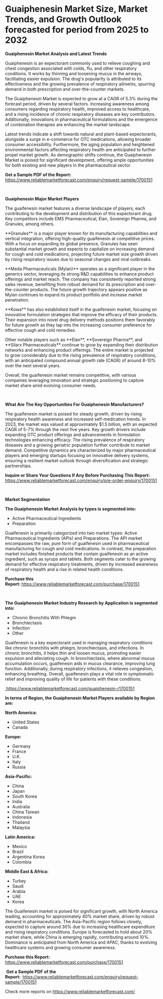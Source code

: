 <p><h1>Guaiphenesin Market Size, Market Trends, and Growth Outlook forecasted for period from 2025 to 2032</h1></p><p><strong>Guaiphenesin Market Analysis and Latest Trends</strong></p>
<p><p>Guaiphenesin is an expectorant commonly used to relieve coughing and chest congestion associated with colds, flu, and other respiratory conditions. It works by thinning and loosening mucus in the airways, facilitating easier expulsion. The drug's popularity is attributed to its effectiveness and the growing prevalence of respiratory ailments, spurring demand in both prescription and over-the-counter markets.</p><p>The Guaiphenesin Market is expected to grow at a CAGR of 5.3% during the forecast period, driven by several factors. Increasing awareness among consumers regarding respiratory health, improved access to healthcare, and a rising incidence of chronic respiratory diseases are key contributors. Additionally, innovations in pharmaceutical formulations and the emergence of combination therapies are enhancing the market landscape.</p><p>Latest trends indicate a shift towards natural and plant-based expectorants, alongside a surge in e-commerce for OTC medications, allowing broader consumer accessibility. Furthermore, the aging population and heightened environmental factors affecting respiratory health are anticipated to further propel market growth. As demographic shifts continue, the Guaiphenesin Market is poised for significant development, offering ample opportunities for both existing and new players in the pharmaceutical sector.</p></p>
<p><strong>Get a Sample PDF of the Report:&nbsp;</strong> <a href="https://www.reliablemarketforecast.com/enquiry/request-sample/1700151?utm_campaign=2011&utm_medium=2&utm_source=Github&utm_content=ia&utm_term=09012025&utm_id=guaiphenesin">https://www.reliablemarketforecast.com/enquiry/request-sample/1700151</a></p>
<p>&nbsp;</p>
<p><strong>Guaiphenesin Major Market Players</strong></p>
<p><p>The guaifenesin market features a diverse landscape of players, each contributing to the development and distribution of this expectorant drug. Key competitors include EMS Pharmaceutical, Elan, Sovereign Pharma, and Granules, among others.</p><p>**Granules** is a major player known for its manufacturing capabilities and vertical integration, offering high-quality guaifenesin at competitive prices. With a focus on expanding its global presence, Granules has seen substantial market growth and expects to capitalize on increasing demand for cough and cold medications, projecting future market size growth driven by rising respiratory issues due to seasonal changes and viral outbreaks.</p><p>**Meda Pharmaceuticals (Mylan)** operates as a significant player in the generics sector, leveraging its strong R&D capabilities to enhance product offerings and market reach. The company has consistently reported strong sales revenue, benefiting from robust demand for its prescription and over-the-counter products. The future growth trajectory appears positive as Mylan continues to expand its product portfolio and increase market penetration.</p><p>**Kowa** has also established itself in the guaifenesin market, focusing on innovative formulation strategies that improve the efficacy of their products. Their expansion into novel drug delivery methods positions them favorably for future growth as they tap into the increasing consumer preference for effective cough and cold remedies.</p><p>Other notable players such as **Elan**, **Sovereign Pharma**, and **Silarx Pharmaceuticals** continue to grow by expanding their distribution networks and enhancing product offerings. The entire market is projected to grow considerably due to the rising prevalence of respiratory conditions, with an anticipated compound annual growth rate (CAGR) of around 8-10% over the next several years.</p><p>Overall, the guaifenesin market remains competitive, with various companies leveraging innovation and strategic positioning to capture market share amid evolving consumer needs.</p></p>
<p>&nbsp;</p>
<p><strong>What Are The Key Opportunities For Guaiphenesin Manufacturers?</strong></p>
<p><p>The guaifenesin market is poised for steady growth, driven by rising respiratory health awareness and increased self-medication trends. In 2023, the market was valued at approximately $1.5 billion, with an expected CAGR of 5-7% through the next five years. Key growth drivers include expanding OTC product offerings and advancements in formulation technologies enhancing efficacy. The rising prevalence of respiratory diseases and a growing geriatric population further contribute to market demand. Competitive dynamics are characterized by major pharmaceutical players and emerging startups focusing on innovative delivery systems, ensuring a resilient market outlook through diversification and strategic partnerships.</p></p>
<p><strong>Inquire or Share Your Questions If Any Before Purchasing This Report:</strong> <a href="https://www.reliablemarketforecast.com/enquiry/pre-order-enquiry/1700151?utm_campaign=2011&utm_medium=2&utm_source=Github&utm_content=ia&utm_term=09012025&utm_id=guaiphenesin">https://www.reliablemarketforecast.com/enquiry/pre-order-enquiry/1700151</a></p>
<p>&nbsp;</p>
<p><strong>Market Segmentation</strong></p>
<p><strong>The Guaiphenesin Market Analysis by types is segmented into:</strong></p>
<p><ul><li>Active Pharmaceutical Ingredients</li><li>Preparation</li></ul></p>
<p><p>Guaifenesin is primarily categorized into two market types: Active Pharmaceutical Ingredients (APIs) and Preparations. The API market encompasses the raw, pure form of guaifenesin used in pharmaceutical manufacturing for cough and cold medications. In contrast, the preparation market includes finished products that contain guaifenesin as an active ingredient, such as syrups and tablets. Both segments cater to the growing demand for effective respiratory treatments, driven by increased awareness of respiratory health and a rise in related health conditions.</p></p>
<p><strong>Purchase this Report:&nbsp;</strong><a href="https://www.reliablemarketforecast.com/purchase/1700151?utm_campaign=2011&utm_medium=2&utm_source=Github&utm_content=ia&utm_term=09012025&utm_id=guaiphenesin">https://www.reliablemarketforecast.com/purchase/1700151</a></p>
<p>&nbsp;</p>
<p><strong>The Guaiphenesin Market Industry Research by Application is segmented into:</strong></p>
<p><ul><li>Chronic Bronchitis With Phlegm</li><li>Bronchiectasis</li><li>Infection</li><li>Other</li></ul></p>
<p><p>Guaifenesin is a key expectorant used in managing respiratory conditions like chronic bronchitis with phlegm, bronchiectasis, and infections. In chronic bronchitis, it helps thin and loosen mucus, promoting easier expulsion and alleviating cough. In bronchiectasis, where abnormal mucus accumulation occurs, guaifenesin aids in mucus clearance, improving lung function. Additionally, during respiratory infections, it relieves congestion, enhancing breathing. Overall, guaifenesin plays a vital role in symptomatic relief and improving quality of life for patients with these conditions.</p></p>
<p><a href="https://www.reliablemarketforecast.com/guaiphenesin-r1700151?utm_campaign=2011&utm_medium=2&utm_source=Github&utm_content=ia&utm_term=09012025&utm_id=guaiphenesin">&nbsp;https://www.reliablemarketforecast.com/guaiphenesin-r1700151</a></p>
<p><strong>In terms of Region, the Guaiphenesin Market Players available by Region are:</strong></p>
<p>
    <p> <strong> North America: </strong>
        <ul>
            <li>United States</li>
            <li>Canada</li>
        </ul>
        </p> 
    <p> <strong> Europe: </strong>
        <ul>
            <li>Germany</li>
            <li>France</li>
            <li>U.K.</li>
            <li>Italy</li>
            <li>Russia</li>
        </ul>
        </p> 
    <p> <strong> Asia-Pacific: </strong>
        <ul>
            <li>China</li>
            <li>Japan</li>
            <li>South Korea</li>
            <li>India</li>
            <li>Australia</li>
            <li>China Taiwan</li>
            <li>Indonesia</li>
            <li>Thailand</li>
            <li>Malaysia</li>
        </ul>
        </p> 
    <p> <strong> Latin America: </strong>
        <ul>
            <li>Mexico</li>
            <li>Brazil</li>
            <li>Argentina Korea</li>
            <li>Colombia</li>
        </ul>
        </p> 
    <p> <strong> Middle East & Africa: </strong>
        <ul>
            <li>Turkey</li>
            <li>Saudi</li>
            <li>Arabia</li>
            <li>UAE</li>
            <li>Korea</li>
        </ul>
    </p>
    </p>
<p><p>The Guaifenesin market is poised for significant growth, with North America leading, accounting for approximately 40% market share, driven by robust demand in pharmaceuticals. The Asia-Pacific region follows closely, expected to capture around 30% due to increasing healthcare expenditure and rising respiratory conditions. Europe is forecasted to hold about 20% market share, while China is emerging rapidly, contributing around 10%. Dominance is anticipated from North America and APAC, thanks to evolving healthcare systems and growing consumer awareness.</p></p>
<p><strong>Purchase this Report: </strong><a href="https://www.reliablemarketforecast.com/purchase/1700151?utm_campaign=2011&utm_medium=2&utm_source=Github&utm_content=ia&utm_term=09012025&utm_id=guaiphenesin">https://www.reliablemarketforecast.com/purchase/1700151</a></p>
<p>&nbsp;<strong>Get a Sample PDF of the Report:&nbsp;&nbsp;</strong><a href="https://www.reliablemarketforecast.com/enquiry/request-sample/1700151?utm_campaign=2011&utm_medium=2&utm_source=Github&utm_content=ia&utm_term=09012025&utm_id=guaiphenesin">https://www.reliablemarketforecast.com/enquiry/request-sample/1700151</a></p>
<p><strong></strong></p>
<p>Check more reports on <a href="https://www.reliablemarketforecast.com/?utm_campaign=2011&utm_medium=2&utm_source=Github&utm_content=ia&utm_term=09012025&utm_id=guaiphenesin">https://www.reliablemarketforecast.com/</a></p>